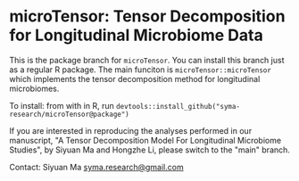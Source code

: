 # microTensor: Tensor Decomposition for Longitudinal Microbiome Data

This is the package branch for `microTensor`. You can install this 
branch just as a regular R package. The main funciton is 
`microTensor::microTensor` which implements the tensor decomposition
method for longitudinal microbiomes.

To install: from with in R, run 
`devtools::install_github("syma-research/microTensor@package")`

If you are interested in reproducing the analyses performed in our manuscript, 
"A Tensor Decomposition Model For Longitudinal Microbiome Studies", 
by Siyuan Ma and Hongzhe Li, please switch to the "main" branch.

Contact: Siyuan Ma <syma.research@gmail.com>